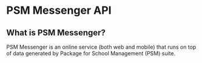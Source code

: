# PSM Messenger API

## What is PSM Messenger?

PSM Messenger is an online service (both web and mobile) that runs on top of data generated by Package for School Management (PSM) suite.
